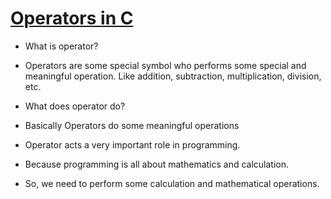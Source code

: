 # [Operators in C](https://youtu.be/mOhHQEOCXwo)

- What is operator?
- Operators are some special symbol who performs some special and meaningful operation. Like addition, subtraction, multiplication, division, etc.

- What does operator do?
- Basically Operators do some meaningful operations
- Operator acts a very important role in programming.
- Because programming is all about mathematics and calculation.
- So, we need to perform some calculation and mathematical operations.
